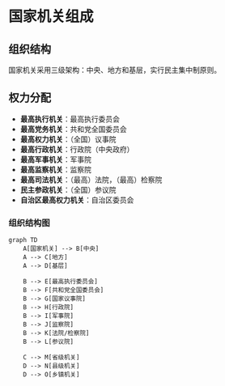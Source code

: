 # 国家机关组成

## 组织结构
国家机关采用三级架构：中央、地方和基层，实行民主集中制原则。

## 权力分配
- **最高执行机关**：最高执行委员会
- **最高党务机关**：共和党全国委员会
- **最高权力机关**：（全国）议事院
- **最高行政机关**：行政院（中央政府）
- **最高军事机关**：军事院
- **最高监察机关**：监察院
- **最高司法机关**：（最高）法院，（最高）检察院
- **民主参政机关**：（全国）参议院
- **自治区最高权力机关**：自治区委员会


### 组织结构图
```mermaid
graph TD
    A[国家机关] --> B[中央]
    A --> C[地方]
    A --> D[基层]

    B --> E[最高执行委员会]
    B --> F[共和党全国委员会]
    B --> G[国家议事院]
    B --> H[行政院]
    B --> I[军事院]
    B --> J[监察院]
    B --> K[法院/检察院]
    B --> L[参议院]
    
    C --> M[省级机关]
    D --> N[县级机关]
    D --> O[乡镇机关]
```